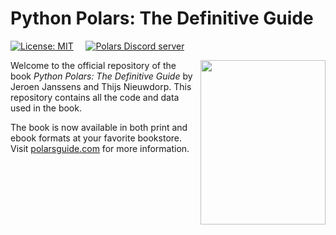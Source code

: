 # Python Polars: The Definitive Guide

[![License: MIT](https://img.shields.io/badge/License-MIT-yellow.svg?style=flat-square)](https://opensource.org/licenses/MIT)
&nbsp;
&nbsp;
[![Polars Discord server](https://dcbadge.vercel.app/api/server/4qf7UVDZmd?style=flat-square)](https://discord.gg/4qf7UVDZmd)

<img src="pp-cover-800w.jpg" width="200" height="263" align="right"/>

Welcome to the official repository of the book *Python Polars: The Definitive Guide* by Jeroen Janssens and Thijs Nieuwdorp.
This repository contains all the code and data used in the book.

The book is now available in both print and ebook formats at your favorite bookstore.
Visit [polarsguide.com](https://polarsguide.com) for more information.


<br clear="both"/>




